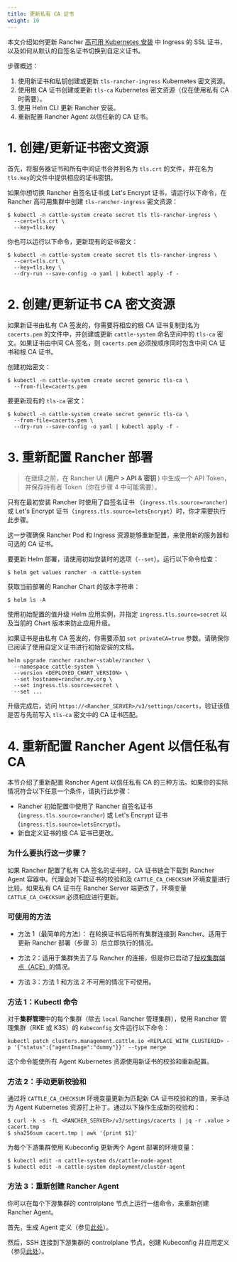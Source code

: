 ```yaml
---
title: 更新私有 CA 证书
weight: 10
---
```


本文介绍如何更新 Rancher [高可用 Kubernetes 安装]({{<baseurl>}}/rancher/v2.6/en/installation/install-rancher-on-k8s/) 中 Ingress 的 SSL 证书，以及如何从默认的自签名证书切换到自定义证书。

步骤概述：

1. 使用新证书和私钥创建或更新 `tls-rancher-ingress` Kubernetes 密文资源。
2. 使用根 CA 证书创建或更新 `tls-ca` Kubernetes 密文资源（仅在使用私有 CA 时需要）。
3. 使用 Helm CLI 更新 Rancher 安装。
4. 重新配置 Rancher Agent 以信任新的 CA 证书。



# 1. 创建/更新证书密文资源

首先，将服务器证书和所有中间证书合并到名为 `tls.crt` 的文件，并在名为 `tls.key`的文件中提供相应的证书密钥。

如果你想切换 Rancher 自签名证书或 Let's Encrypt 证书，请运行以下命令，在 Rancher 高可用集群中创建 `tls-rancher-ingress` 密文资源：

```
$ kubectl -n cattle-system create secret tls tls-rancher-ingress \
  --cert=tls.crt \
  --key=tls.key
```

你也可以运行以下命令，更新现有的证书密文：

```
$ kubectl -n cattle-system create secret tls tls-rancher-ingress \
  --cert=tls.crt \
  --key=tls.key \
  --dry-run --save-config -o yaml | kubectl apply -f -
```

# 2. 创建/更新证书 CA 密文资源

如果新证书由私有 CA 签发的，你需要将相应的根 CA 证书复制到名为 `cacerts.pem` 的文件中，并创建或更新 `cattle-system` 命名空间中的 `tls-ca` 密文。如果证书由中间 CA 签名，则 `cacerts.pem` 必须按顺序同时包含中间 CA 证书和根 CA 证书。

创建初始密文：

```
$ kubectl -n cattle-system create secret generic tls-ca \
  --from-file=cacerts.pem
```

要更新现有的 `tls-ca` 密文：

```
$ kubectl -n cattle-system create secret generic tls-ca \
  --from-file=cacerts.pem \
  --dry-run --save-config -o yaml | kubectl apply -f -
```

# 3. 重新配置 Rancher 部署

> 在继续之前，在 Rancher UI (<b>用户 > API & 密钥 </b>) 中生成一个 API Token，并保存持有者 Token（你在步骤 4 中可能需要）。

只有在最初安装 Rancher 时使用了自签名证书 （`ingress.tls.source=rancher`）或 Let's Encrypt 证书（`ingress.tls.source=letsEncrypt`）时，你才需要执行此步骤。

这一步骤确保 Rancher Pod 和 Ingress 资源能够重新配置，来使用新的服务器和可选的 CA 证书。

要更新 Helm 部署，请使用初始安装时的选项（`--set`）。运行以下命令检查：

```
$ helm get values rancher -n cattle-system
```

获取当前部署的 Rancher Chart 的版本字符串：

```
$ helm ls -A
```

使用初始配置的值升级 Helm 应用实例，并指定 `ingress.tls.source=secret` 以及当前的 Chart 版本来防止应用升级。

如果证书是由私有 CA 签发的，你需要添加 `set privateCA=true` 参数。请确保你已阅读了使用自定义证书进行初始安装的文档。

```
helm upgrade rancher rancher-stable/rancher \
  --namespace cattle-system \
  --version <DEPLOYED_CHART_VERSION> \
  --set hostname=rancher.my.org \
  --set ingress.tls.source=secret \
  --set ...
```

升级完成后，访问 `https://<Rancher_SERVER>/v3/settings/cacerts`，验证该值是否与先前写入 `tls-ca` 密文中的 CA 证书匹配。

# 4. 重新配置 Rancher Agent 以信任私有 CA

本节介绍了重新配置 Rancher Agent 以信任私有 CA 的三种方法。如果你的实际情况符合以下任意一个条件，请执行此步骤：

- Rancher 初始配置中使用了 Rancher 自签名证书 (`ingress.tls.source=rancher`) 或 Let's Encrypt 证书 (`ingress.tls.source=letsEncrypt`)。
- 新自定义证书的根 CA 证书已更改。

### 为什么要执行这一步骤？

如果 Rancher 配置了私有 CA 签名的证书时，CA 证书链会下载到 Rancher Agent 容器中。代理会对下载证书的校验和及 `CATTLE_CA_CHECKSUM` 环境变量进行比较。如果私有 CA 证书在 Rancher Server 端更改了，环境变量 `CATTLE_CA_CHECKSUM` 必须相应进行更新。

### 可使用的方法

- 方法 1（最简单的方法）：
在轮换证书后将所有集群连接到 Rancher。适用于更新 Rancher 部署（步骤 3）后立即执行的情况。

- 方法 2：适用于集群失去了与 Rancher 的连接，但是你已启动了[授权集群端点（ACE）](https://rancher.com/docs/rancher/v2.6/en/cluster-admin/cluster-access/ace/)的情况。

- 方法 3：方法 1 和方法 2 不可用的情况下可使用。

### 方法 1：Kubectl 命令

对于**集群管理**中的每个集群（除去 `local` Rancher 管理集群），使用 Rancher 管理集群（RKE 或 K3S）的 `Kubeconfig` 文件运行以下命令：

```
kubectl patch clusters.management.cattle.io <REPLACE_WITH_CLUSTERID> -p '{"status":{"agentImage":"dummy"}}' --type merge
```

这个命令能使所有 Agent Kubernetes 资源使用新证书的校验和重新配置。


### 方法 2：手动更新校验和

通过将 `CATTLE_CA_CHECKSUM` 环境变量更新为匹配新 CA 证书校验和的值，来手动为 Agent Kubernetes 资源打上补丁。通过以下操作生成新的校验和：

```
$ curl -k -s -fL <RANCHER_SERVER>/v3/settings/cacerts | jq -r .value > cacert.tmp
$ sha256sum cacert.tmp | awk '{print $1}'
```

为每个下游集群使用 Kubeconfig 更新两个 Agent 部署的环境变量：

```
$ kubectl edit -n cattle-system ds/cattle-node-agent
$ kubectl edit -n cattle-system deployment/cluster-agent
```

### 方法 3：重新创建 Rancher Agent

你可以在每个下游集群的 controlplane 节点上运行一组命令，来重新创建 Rancher Agent。

首先，生成 Agent 定义（参见[此处](https://gist.github.com/superseb/076f20146e012f1d4e289f5bd1bd4971)）。

然后，SSH 连接到下游集群的 controlplane 节点，创建 Kubeconfig 并应用定义（参见[此处](
https://gist.github.com/superseb/b14ed3b5535f621ad3d2aa6a4cd6443b)）。
